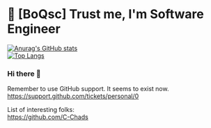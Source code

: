 # 🎫 [BoQsc] Trust me, I'm Software Engineer
[![Anurag's GitHub stats](https://github-readme-stats.vercel.app/api?username=boqsc&show_icons=true&theme=merko)](#)  
[![Top Langs](https://github-readme-stats.vercel.app/api/top-langs/?username=boqsc&layout=compact&theme=merko)](#)


### Hi there 👋

<!--
**BoQsc/BoQsc** is a ✨ _special_ ✨ repository because its `README.md` (this file) appears on your GitHub profile.

Here are some ideas to get you started:

- 🔭 I’m currently working on ...
- 🌱 I’m currently learning ...
- 👯 I’m looking to collaborate on ...
- 🤔 I’m looking for help with ...
- 💬 Ask me about ...
- 📫 How to reach me: ...
- 😄 Pronouns: ...
- ⚡ Fun fact: ...
-->

Remember to use GitHub support. It seems to exist now.  
https://support.github.com/tickets/personal/0

List of interesting folks:  
https://github.com/C-Chads

